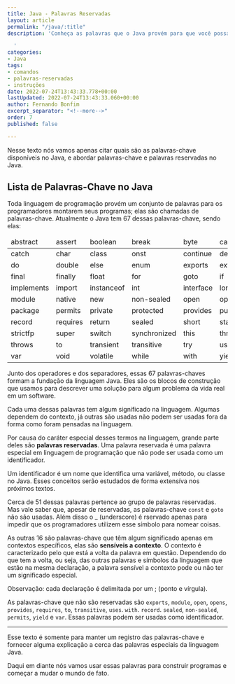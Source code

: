 ```yaml
---
title: Java - Palavras Reservadas
layout: article
permalink: "/java/:title"
description: 'Conheça as palavras que o Java provém para que você possa programar.

  '
categories:
- Java
tags:
- comandos
- palavras-reservadas
- instruções
date: 2022-07-24T13:43:33.778+00:00
lastUpdated: 2022-07-24T13:43:33.060+00:00
author: Fernando Bonfim
excerpt_separator: "<!--more-->"
order: 7
published: false

---
```

Nesse texto nós vamos apenas citar quais são as palavras-chave disponíveis no Java, e abordar palavras-chave e palavras reservadas no Java.

## Lista de Palavras-Chave no Java

Toda linguagem de programação provém um conjunto de palavras para os programadores montarem seus programas; elas são chamadas de palavras-chave. Atualmente o Java tem 67 dessas palavras-chave, sendo elas:

<div class="table-container">
<table class="table-model-1">
<thead>
<tr>
<td>abstract</td>
<td>assert</td>
<td>boolean</td>
<td>break</td>
<td>byte</td>
<td>case</td>
</tr>
</thead>
<tbody>
<tr>
<td>catch</td>
<td>char</td>
<td>class</td>
<td>onst</td>
<td>continue</td>
<td>default</td>
</tr>
<tr>
<td>do</td>
<td>double</td>
<td>else</td>
<td>enum</td>
<td>exports</td>
<td>extends</td>
</tr>
<tr>
<td>final</td>
<td>finally</td>
<td>float</td>
<td>for</td>
<td>goto</td>
<td>if</td>
</tr>
<tr>
<td>implements</td>
<td>import</td>
<td>instanceof</td>
<td>int</td>
<td>interface</td>
<td>long</td>
</tr>
<tr>
<td>module</td>
<td>native</td>
<td>new</td>
<td>non-sealed</td>
<td>open</td>
<td>opens</td>
</tr>
<tr>
<td>package</td>
<td>permits</td>
<td>private</td>
<td>protected</td>
<td>provides</td>
<td>public</td>
</tr>
<tr>
<td>record</td>
<td>requires</td>
<td>return</td>
<td>sealed</td>
<td>short</td>
<td>static</td>
</tr>
<tr>
<td>strictfp</td>
<td>super</td>
<td>switch</td>
<td>synchronized</td>
<td>this</td>
<td>throw</td>
</tr>
<tr>
<td>throws</td>
<td>to</td>
<td>transient</td>
<td>transitive</td>
<td>try</td>
<td>uses</td>
</tr>
<tr>
<td>var</td>
<td>void</td>
<td>volatile</td>
<td>while</td>
<td>with</td>
<td>yield</td>
</tr>
</tbody>
</table>
</div>

Junto dos operadores e dos separadores, essas 67 palavras-chaves formam a fundação da linguagem Java. Eles são os blocos de construção que usamos para descrever uma solução para algum problema da vida real em um software.

Cada uma dessas palavras tem algum significado na linguagem. Algumas dependem do contexto, já outras são usadas não podem ser usadas fora da forma como foram pensadas na linguagem.

Por causa do caráter especial desses termos na linguagem, grande parte deles são **palavras reservadas**. Uma palavra reservada é uma palavra especial em linguagem de programação que não pode ser usada como um identificador. 

Um identificador é um nome que identifica uma variável, método, ou classe no Java. Esses conceitos serão estudados de forma extensíva nos próximos textos.

Cerca de 51 dessas palavras pertence ao grupo de palavras reservadas. Mas vale saber que, apesar de reservadas, as palavras-chave `const` e `goto` não são usadas. Além disso o _ (underscore) é rservado apenas para impedir que os programadores utilizem esse símbolo para nomear coisas.

As outras 16 são palavras-chave que têm algum significado apenas em contextos específicos, elas são **sensíveis a contexto**.  O contexto é caracterizado pelo que está a volta da palavra em questão. Dependendo do que tem a volta, ou seja, das outras palavras e símbolos da linguagem que estão na mesma declaração, a palavra sensível a contexto pode ou não ter um significado especial. 

Observação: cada declaração é delimitada por um ; (ponto e vírgula).

As palavras-chave que não são reservadas são `exports`, `module`, `open`, `opens`, `provides`, `requires`, `to`, `transitive`, `uses`. `with`. `record`. `sealed`, `non-sealed`, `permits`, `yield` e `var`. Essas palavras podem ser usadas como identificador.

***

Esse texto é somente para manter um registro das palavras-chave e fornecer alguma explicação a cerca das palavras especiais da linguagem Java. 

Daqui em diante nós vamos usar essas palavras para construir programas e começar a mudar o mundo de fato.
